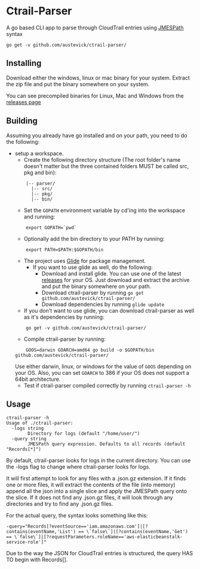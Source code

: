 # Ctrail-Parser
A go based CLI app to parse through CloudTrail entries using [JMESPath](http://jmespath.org/) syntax

```
go get -v github.com/austevick/ctrail-parser/
```

## Installing
Download either the windows, linux or mac binary for your system. Extract the zip file and put the binary somewhere on your system.

You can see precompiled binaries for Linux, Mac and Windows from the [releases page](https://github.com/austevick/ctrail-parser/releases/)
## Building
Assuming you already have go installed and on your path, you need to do the following:
- setup a workspace.
    - Create the following directory structure (The root folder's name doesn't matter but the three contained folders MUST be called src, pkg and bin):
    ```
        |-- parser/
          |-- src/
          |-- pkg/
          |-- bin/
    ```
    - Set the `GOPATH` environment variable by cd'ing into the workspace and running:
    ```
        export GOPATH=`pwd`
    ```
    - Optionally add the bin directory to your PATH by running:
    ```
        export PATH=$PATH:$GOPATH/bin
    ```
    - The project uses [Glide](https://github.com/Masterminds/glide) for package management.
        - If you want to use glide as well, do the following:
            - Download and install glide. You can use one of the latest [releases](https://github.com/Masterminds/glide/releases) for your OS. Just download and extract the archive and put the binary somewhere on your path.
            - Download ctrail-parser by running `go get github.com/austevick/ctrail-parser/`
            - Download dependencies by running `glide update`
    - If you don't want to use glide, you can download ctrail-parser as well as it's dependencies by running:
    ```
        go get -v github.com/austevick/ctrail-parser/
    ```
    - Compile ctrail-parser by running:
    ```
        GOOS=darwin GOARCH=amd64 go build -o $GOPATH/bin github.com/austevick/ctrail-parser/
    ```    
    Use either darwin, linux, or windows for the value of `GOOS` depending on your OS. Also, you can set `GOARCH` to 386 if your OS does not support a 64bit architecture.
    - Test if ctrail-parser compiled correctly by running `ctrail-parser -h`


## Usage
```
ctrail-parser -h
Usage of ./ctrail-parser:
  -logs string
    	Directory for logs (default "/home/user/")
  -query string
    	JMESPath query expression. Defaults to all records (default "Records[*]")
```

By default, ctrail-parser looks for logs in the current directory. You can use the -logs flag to change where ctrail-parser looks for logs.

It will first attempt to look for any files with a .json.gz extension. If it finds one or more files, it will extract the contents of the file (into memory) append all the json into a single slice and apply the JMESPath query onto the slice. If it does not find any .json.gz files, it will look through any directories and try to find any .json.gz files.

For the actual query, the syntax looks something like this:
```
-query="Records[?eventSource=='iam.amazonaws.com']|[?contains(eventName,'List') == \`false\`]|[?contains(eventName,'Get') == \`false\`]|[?requestParameters.roleName=='aws-elasticbeanstalk-service-role']"
```
Due to the way the JSON for CloudTrail entries is structured, the query HAS TO begin with Records[].
